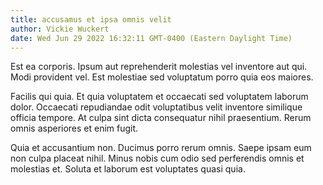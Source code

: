 ```yaml
---
title: accusamus et ipsa omnis velit
author: Vickie Wuckert
date: Wed Jun 29 2022 16:32:11 GMT-0400 (Eastern Daylight Time)
---
```

Est ea corporis. Ipsum aut reprehenderit molestias vel inventore aut qui. Modi provident vel. Est molestiae sed voluptatum porro quia eos maiores.

 Facilis qui quia. Et quia voluptatem et occaecati sed voluptatem laborum dolor. Occaecati repudiandae odit voluptatibus velit inventore similique officia tempore. At culpa sint dicta consequatur nihil praesentium. Rerum omnis asperiores et enim fugit.

 Quia et accusantium non. Ducimus porro rerum omnis. Saepe ipsam eum non culpa placeat nihil. Minus nobis cum odio sed perferendis omnis et molestias et. Soluta et laborum est voluptates quasi quia.